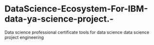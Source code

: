 # DataScience-Ecosystem-For-IBM-data-ya-science-project.-
Data science professional certificate tools for data science data science project engineering 

